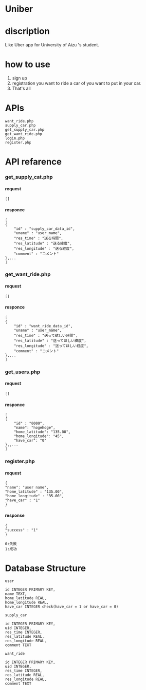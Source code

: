 # Uniber

# discription
Like Uber app for University of Aizu 's student.

# how to use
1. sign up
1. registration you want to ride a car of you want to put in your car.
1. That's all

# APIs

```
want_ride.php
supply_car.php
get_supply_car.php
get_want_ride.php
login.php
register.php
```

# API refarence

### get_supply_cat.php

#### request
```
[]
```

#### responce
```
[
{
    "id" : "supply_car_data_id",
    "uname" : "user_name",
    "res_time" : "送る時間",
    "res_latitude" : "送る緯度",
    "res_longitude" : "送る経度",
    "comment" : "コメント"
},...
]
```

### get_want_ride.php

#### request
```
[]
```

#### responce
```
[
{
    "id" : "want_ride_data_id",
    "uname" : "user_name",
    "res_time" : "送って欲しい時間",
    "res_latitude" : "送ってほしい緯度",
    "res_longitude" : "送ってほしい経度",
    "comment" : "コメント"
},...
]
```

### get_users.php

#### request
```
[]
```

#### responce
```
[
{
    "id" : "0000",
    "name": "hogehoge",
    "home_latitude": "135.00",
    "home_longitude": "45",
    "have_car": "0"
},,...
]
```

### register.php

#### request
```
{
"name": "user name",
"home_latitude" : "135.00",
"home_longitude" : "35.00",
"have_car" : "1"
}
```
#### response
```
{
"success" : "1"
}

0:失敗
1:成功
```

# Database Structure


`user`  
```
id INTEGER PRIMARY KEY,
name TEXT,
home_latitude REAL,
home_longitude REAL,
have_car INTEGER check(have_car = 1 or have_car = 0)
```

`supply_car`  
```
id INTEGER PRIMARY KEY,
uid INTEGER,
res_time INTEGER,
res_latitude REAL,
res_longitude REAL,
comment TEXT
```

`want_ride`  
```
id INTEGER PRIMARY KEY,
uid INTEGER,
res_time INTEGER,
res_latitude REAL,
res_longitude REAL,
comment TEXT
```
